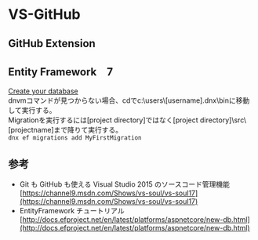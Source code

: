 # VS-GitHub
## GitHub Extension  
## Entity Framework　7
[Create your database](http://docs.efproject.net/en/latest/platforms/aspnetcore/new-db.html#create-your-database)  
dnvmコマンドが見つからない場合、cdでc:\users\\[username]\.dnx\binに移動して実行する。  
Migrationを実行するには[project directory]ではなく[project directory]\src\\[projectname]まで降りて実行する。  
`dnx ef migrations add MyFirstMigration`

## 参考
- Git も GitHub も使える Visual Studio 2015 のソースコード管理機能  
[https://channel9.msdn.com/Shows/vs-soul/vs-soul17](https://channel9.msdn.com/Shows/vs-soul/vs-soul17)  
- EntityFramework チュートリアル  
[http://docs.efproject.net/en/latest/platforms/aspnetcore/new-db.html](http://docs.efproject.net/en/latest/platforms/aspnetcore/new-db.html)  
